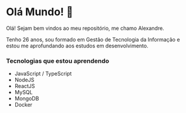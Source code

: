 # Olá Mundo! :wave:

Olá! Sejam bem vindos ao meu repositório, me chamo Alexandre.

Tenho 26 anos, sou formado em Gestão de Tecnologia da Informação e estou me aprofundando aos estudos em desenvolvimento.

### Tecnologias que estou aprendendo

- JavaScript / TypeScript
- NodeJS
- ReactJS
- MySQL
- MongoDB
- Docker
